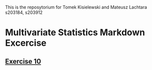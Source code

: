 This is the reposytorium for Tomek Kisielewski and Mateusz Lachtara
s203184, s203912
# Multivariate Statistics Markdown Excercise
## [Exercise 10](https://github.com/Tomeksigma/pandas_exercises/blob/main/Exercise%10.ipynb)
